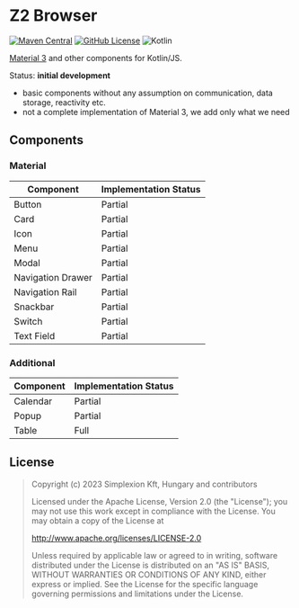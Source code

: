 # Z2 Browser

[![Maven Central](https://img.shields.io/maven-central/v/hu.simplexion.z2/z2-browser-runtime)](https://mvnrepository.com/artifact/hu.simplexion.z2/z2-browser-runtime)
[![GitHub License](https://img.shields.io/badge/license-Apache%20License%202.0-blue.svg?style=flat)](http://www.apache.org/licenses/LICENSE-2.0)
![Kotlin](https://img.shields.io/github/languages/top/spxbhuhb/z2-browser)

[Material 3](https://m3.material.io) and other components for Kotlin/JS.

Status: **initial development**

* basic components without any assumption on communication, data storage, reactivity etc.
* not a complete implementation of Material 3, we add only what we need

## Components

### Material

| Component         | Implementation Status |
|-------------------|-----------------------|
| Button            | Partial               |
| Card              | Partial               |
| Icon              | Partial               |
| Menu              | Partial               |
| Modal             | Partial               |
| Navigation Drawer | Partial               |
| Navigation Rail   | Partial               |
| Snackbar          | Partial               |
| Switch            | Partial               |
| Text Field        | Partial               |


### Additional

| Component | Implementation Status |
|-----------|-----------------------|
| Calendar  | Partial               |
| Popup     | Partial               |
| Table     | Full                  |

## License

> Copyright (c) 2023 Simplexion Kft, Hungary and contributors
>
> Licensed under the Apache License, Version 2.0 (the "License");
> you may not use this work except in compliance with the License.
> You may obtain a copy of the License at
>
>    http://www.apache.org/licenses/LICENSE-2.0
>
> Unless required by applicable law or agreed to in writing, software
> distributed under the License is distributed on an "AS IS" BASIS,
> WITHOUT WARRANTIES OR CONDITIONS OF ANY KIND, either express or implied.
> See the License for the specific language governing permissions and
> limitations under the License.
